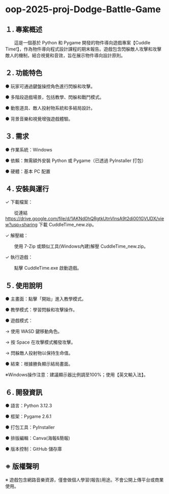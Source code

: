 # oop-2025-proj-Dodge-Battle-Game

## １. 專案概述

　　這是一個基於 Python 和 Pygame 開發的物件導向遊戲專案【Cuddle Time!】，作為物件導向程式設計課程的期末報告。遊戲包含閃躲敵人攻擊和攻擊敵人的機制，結合視覺和音效，旨在展示物件導向設計原則。



## ２. 功能特色

● 玩家可通過鍵盤操控角色進行閃躲和攻擊。

● 多階段遊戲場景，包括教學、閃躲和戰鬥模式。

● 動態道具、敵人投射物系統和多結局設計。

● 背景音樂和視覺增強遊戲體驗。

## ３. 需求

● 作業系統：Windows

● 依賴：無需額外安裝 Python 或 Pygame（已透過 PyInstaller 打包）

● 硬體：基本 PC 配置

## ４. 安裝與運行

✓ 下載檔案：

　　從連結 https://drive.google.com/file/d/1AKNd0hQRgtkUtnVlnsA9t2di001GVUDX/view?usp=sharing 下載 CuddleTime_new.zip。

✓ 解壓縮：

　　使用 7-Zip 或類似工具(Windows內建)解壓 CuddleTime_new.zip。

✓ 執行遊戲：

　　點擊 CuddleTime.exe 啟動遊戲。

## ５. 使用說明

● 主畫面：點擊「開始」進入教學模式。

● 教學模式：學習閃躲和攻擊操作。

● 遊戲模式：

→ 使用 WASD 鍵移動角色。

→ 按 Space 在攻擊模式觸發攻擊。

→ 閃躲敵人投射物以保持生命值。

● 結束：根據勝負顯示結局畫面。

※Windows操作注意：建議顯示器比例調至100%；使用【英文輸入法】。

## ６. 開發資訊

● 語言：Python 3.12.3

● 框架：Pygame 2.6.1

● 打包工具：PyInstaller

● 排版編輯：Canva(海報&簡報)

● 版本控制：GitHub 儲存庫

## ※ 版權聲明

※ 遊戲包含網路音樂資源，僅會做個人學習(報告)用途。不會公開上傳平台或商業使用。
